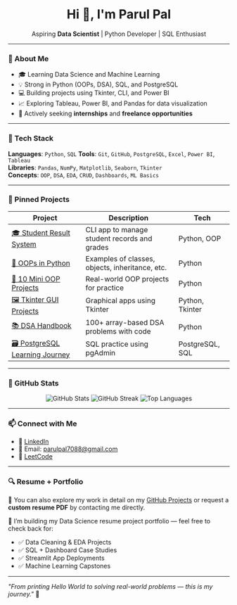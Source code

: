 
<h1 align="center">Hi 👋, I'm Parul Pal</h1>

<p align="center">
Aspiring <strong>Data Scientist</strong> | Python Developer | SQL Enthusiast  
</p>

---

### 🧠 About Me
- 🎓 Learning Data Science and Machine Learning
- 💡 Strong in Python (OOPs, DSA), SQL, and PostgreSQL
- 💻 Building projects using Tkinter, CLI, and Power BI
- 📈 Exploring Tableau, Power BI, and Pandas for data visualization
- 👀 Actively seeking **internships** and **freelance opportunities**

---

### 🧰 Tech Stack
**Languages**: `Python`, `SQL` 
**Tools**: `Git`, `GitHub`, `PostgreSQL`, `Excel`, `Power BI`, `Tableau`  
**Libraries**: `Pandas`, `NumPy`, `Matplotlib`, `Seaborn`, `Tkinter`  
**Concepts**: `OOP`, `DSA`, `EDA`, `CRUD`, `Dashboards`, `ML Basics`

---

### 📌 Pinned Projects

| Project | Description | Tech |
|--------|-------------|------|
| [🎓 Student Result System](https://github.com/parul1806-byte/student-result-management-system) | CLI app to manage student records and grades | Python, OOP |
| [🔁 OOPs in Python](https://github.com/parul1806-byte/oops-in-python) | Examples of classes, objects, inheritance, etc. | Python |
| [🧩 10 Mini OOP Projects](https://github.com/parul1806-byte/10_oops_mini_projects) | Real-world OOP projects for practice | Python |
| [🖼️ Tkinter GUI Projects](https://github.com/parul1806-byte/Tkinter_GUI_projects) | Graphical apps using Tkinter | Python, Tkinter |
| [📚 DSA Handbook](https://github.com/parul1806-byte/Array-dsa-handbook) | 100+ array-based DSA problems with code | Python |
| [🗃️ PostgreSQL Learning Journey](https://github.com/parul1806-byte/postgresql-learning-journey) | SQL practice using pgAdmin | PostgreSQL, SQL |

---

### 🧮 GitHub Stats

<p align="center">
  <img src="https://github-readme-stats.vercel.app/api?username=parul1806-byte&show_icons=true&theme=tokyonight" alt="GitHub Stats" />
  <img src="https://github-readme-streak-stats.herokuapp.com/?user=parul1806-byte&theme=tokyonight" alt="GitHub Streak" />
  <img src="https://github-readme-stats.vercel.app/api/top-langs/?username=parul1806-byte&layout=compact&theme=tokyonight" alt="Top Languages" />
</p>

---

### 📫 Connect with Me

- 🔗 [LinkedIn](https://www.linkedin.com/in/parul-pal-145ba1306/)
- 💌 Email: parulpal7088@gmail.com
- 🧠 [LeetCode](https://leetcode.com/u/parulpal/)

---

### 🔍 Resume + Portfolio

📄 You can also explore my work in detail on my [GitHub Projects](https://github.com/parul1806-byte?tab=repositories) or request a **custom resume PDF** by contacting me directly.

🧠 I’m building my Data Science resume project portfolio — feel free to check back for:

- ✅ Data Cleaning & EDA Projects
- ✅ SQL + Dashboard Case Studies
- ✅ Streamlit App Deployments
- ✅ Machine Learning Capstones

---

_"From printing Hello World to solving real-world problems — this is my journey."_ 🚀
